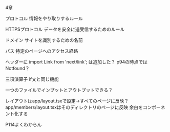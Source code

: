 4章

プロトコル
情報をやり取りするルール

HTTPSプロトコル
データを安全に送受信するためのルール

ドメイン
サイトを識別するための名前

パス
特定のページへのアクセス経路

ヘッダーに
import Link from 'next/link';
は追加した？
p94の時点ではNotfound？

三項演算子
if文と同じ機能

一つのファイルでインプットとアウトプットできる？

レイアウトはapp/layout.tsxで設定→すべてのページに反映？
app/members/layout.tsxはそのディレクトリのページに反映
余白をコンポーネント化する

P114よくわからん

